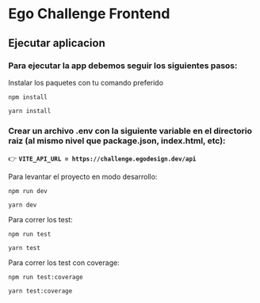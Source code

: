 # Ego Challenge Frontend

## Ejecutar aplicacion

### Para ejecutar la app debemos seguir los siguientes pasos:

Instalar los paquetes con tu comando preferido

`npm install`

`yarn install`

### Crear un archivo .env con la siguiente variable en el directorio raiz (al mismo nivel que package.json, index.html, etc):
👉 **`VITE_API_URL = https://challenge.egodesign.dev/api`**

Para levantar el proyecto en modo desarrollo:

`npm run dev`

`yarn dev`

Para correr los test:

`npm run test`

`yarn test`

Para correr los test con coverage:

`npm run test:coverage`

`yarn test:coverage`
